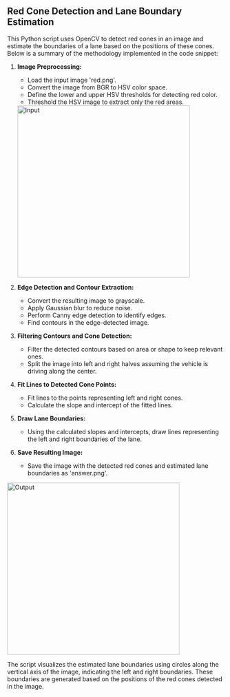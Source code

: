 ## Red Cone Detection and Lane Boundary Estimation

This Python script uses OpenCV to detect red cones in an image and estimate the boundaries of a lane based on the positions of these cones. Below is a summary of the methodology implemented in the code snippet:

1. **Image Preprocessing:**

   - Load the input image 'red.png'.
   - Convert the image from BGR to HSV color space.
   - Define the lower and upper HSV thresholds for detecting red color.
   - Threshold the HSV image to extract only the red areas.

   <img src="red.png" alt="Input" width="400"/>

2. **Edge Detection and Contour Extraction:**

   - Convert the resulting image to grayscale.
   - Apply Gaussian blur to reduce noise.
   - Perform Canny edge detection to identify edges.
   - Find contours in the edge-detected image.

3. **Filtering Contours and Cone Detection:**

   - Filter the detected contours based on area or shape to keep relevant ones.
   - Split the image into left and right halves assuming the vehicle is driving along the center.

4. **Fit Lines to Detected Cone Points:**

   - Fit lines to the points representing left and right cones.
   - Calculate the slope and intercept of the fitted lines.

5. **Draw Lane Boundaries:**

   - Using the calculated slopes and intercepts, draw lines representing the left and right boundaries of the lane.

6. **Save Resulting Image:**

   - Save the image with the detected red cones and estimated lane boundaries as 'answer.png'.

<img src="answer.png" alt="Output" width="400"/>

The script visualizes the estimated lane boundaries using circles along the vertical axis of the image, indicating the left and right boundaries. These boundaries are generated based on the positions of the red cones detected in the image.